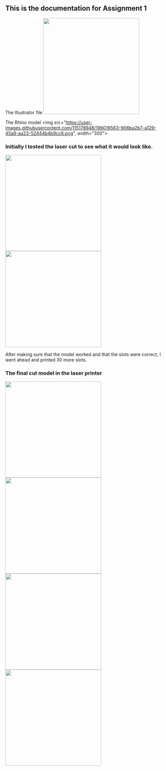 ## This is the documentation for Assignment 1

The Illustrator file 
<img src="https://user-images.githubusercontent.com/115178948/196016458-0df5a217-9a5e-41ec-9be8-813f0657ba53.png" width="300">


The Rhino model 
<img src="https://user-images.githubusercontent.com/115178948/196016563-906ba2b7-a129-45a9-aa23-52444b4b9cc6.png", width="300">



### Initially I tested the laser cut to see what it would look like. 

<img src="https://user-images.githubusercontent.com/115178948/195959644-ada08def-dfb2-45f3-9541-7b8ff46a6486.JPG" width="300" >
<img src="https://user-images.githubusercontent.com/115178948/195959654-4b84bac5-2bea-4d39-8f2c-9e520d7f49d2.JPG" width="300" >

After making sure that the model worked and that the slots were correct, I went ahead and printed 30 more slots. 






### The final cut model in the laser printer

<img src="https://user-images.githubusercontent.com/115178948/195959651-6b8924f9-afa7-4170-9fc1-938b35caa670.JPG" width="300"> 
<img src = "https://user-images.githubusercontent.com/115178948/195959051-cdfc2e3f-e3b2-41db-9d98-abd2e6436c45.JPG" width="300">
<img src = "https://user-images.githubusercontent.com/115178948/196016583-c9240f9e-0317-4449-86b1-ef8c0b58add7.JPG" width = "300"> 
<img src = "https://user-images.githubusercontent.com/115178948/196016603-cf7ca7cb-6d6f-4158-8236-56b640f292aa.JPG" width="300">


